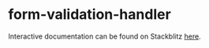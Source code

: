 # form-validation-handler

Interactive documentation can be found on Stackblitz [here](https://stackblitz.com/github/nayfin/tft-documentation).